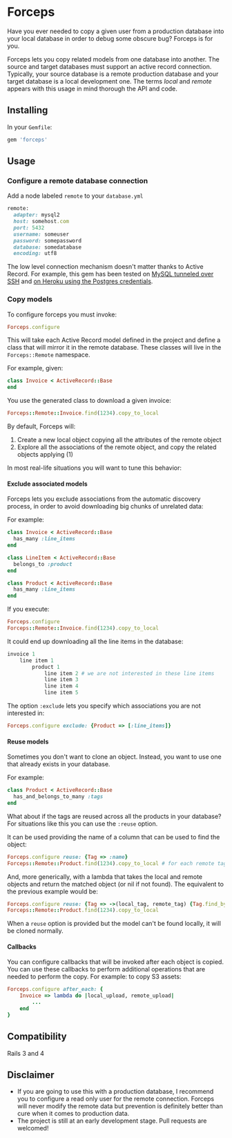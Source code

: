 # Forceps

Have you ever needed to copy a given user from a production database into your local database in order to debug some obscure bug? Forceps is for you.

Forceps lets you copy related models from one database into another. The source and target databases must support an active record connection. Typically, your source database is a remote production database and your target database is a local development one. The terms _local_ and _remote_ appears with this usage in mind thorough the API and code.

## Installing

In your `Gemfile`:

```ruby
gem 'forceps'
```

## Usage

### Configure a remote database connection

Add a node labeled `remote` to your `database.yml`

```ruby
remote:
  adapter: mysql2
  host: somehost.com
  port: 5432
  username: someuser
  password: somepassword
  database: somedatabase
  encoding: utf8
```

The low level connection mechanism doesn't matter thanks to Active Record. For example, this gem has been tested on [MySQL tunneled over SSH](http://chxo.com/be2/20040511_5667.html) and [on Heroku using the Postgres credentials](https://devcenter.heroku.com/articles/heroku-postgresql#pg-credentials).

### Copy models

To configure forceps you must invoke:

```ruby
Forceps.configure
```

This will take each Active Record model defined in the project and define a class that will mirror it in the remote database. These classes will live in the `Forceps::Remote` namespace.

For example, given:

```ruby
class Invoice < ActiveRecord::Base
end
```

You use the generated class to download a given invoice:

```ruby
Forceps::Remote::Invoice.find(1234).copy_to_local
```

By default, Forceps will:

1. Create a new local object copying all the attributes of the remote object
2. Explore all the associations of the remote object, and copy the related objects applying (1)

In most real-life situations you will want to tune this behavior:

#### Exclude associated models

Forceps lets you exclude associations from the automatic discovery process, in order to avoid downloading big chunks of unrelated data:

For example:

```Ruby
class Invoice < ActiveRecord::Base
  has_many :line_items
end

class LineItem < ActiveRecord::Base
  belongs_to :product
end

class Product < ActiveRecord::Base
  has_many :line_items
end
```

If you execute:

```ruby
Forceps.configure
Forceps::Remote::Invoice.find(1234).copy_to_local
```

It could end up downloading all the line items in the database:

```ruby
invoice 1
	line item 1
		product 1
			line item 2 # we are not interested in these line items
			line item 3
			line item 4
			line item 5
```
The option `:exclude` lets you specify which associations you are not interested in:

```ruby
Forceps.configure exclude: {Product => [:line_items]}
```

#### Reuse models

Sometimes you don't want to clone an object. Instead, you want to use one that already exists in your database.

For example:

```ruby
class Product < ActiveRecord::Base
  has_and_belongs_to_many :tags
end
```

What about if the tags are reused across all the products in your database? For situations like this you can use the `:reuse` option.

It can be used providing the name of a column that can be used to find the object:

```ruby
Forceps.configure reuse: {Tag => :name}
Forceps::Remote::Product.find(1234).copy_to_local # for each remote tag, it will try to find a tag with the same name
```

And, more generically, with a lambda that takes the local and remote objects and return the matched object (or nil if not found). The equivalent to the previous example would be:

```ruby
Forceps.configure reuse: {Tag => ->(local_tag, remote_tag) {Tag.find_by_name remote_tag.name}}
Forceps::Remote::Product.find(1234).copy_to_local 
```

When a `reuse` option is provided but the model can't be found locally, it will be cloned normally.

#### Callbacks

You can configure callbacks that will be invoked after each object is copied. You can use these callbacks to perform additional operations that are needed to perform the copy. For example: to copy S3 assets:

```ruby
Forceps.configure after_each: {
	Invoice => lambda do |local_upload, remote_upload|
		...
	end
}
```

## Compatibility

Rails 3 and 4

## Disclaimer

- If you are going to use this with a production database, I recommend you to configure a read only user for the remote connection. Forceps will never modify the remote data but prevention is definitely better than cure when it comes to production data.
- The project is still at an early development stage. Pull requests are welcomed!

